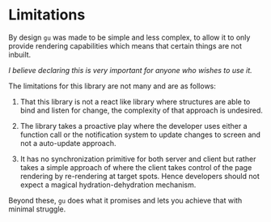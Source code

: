 # Limitations
 By design `gu` was made to be simple and less complex, to allow it to only provide rendering capabilities which means that certain things are not inbuilt.

 *I believe declaring this is very important for anyone who wishes to use it.*

The limitations for this library are not many and are as follows:

1. That this library is not a react like library where structures are able to bind and listen for change, the complexity of that approach is undesired.

2. The library takes a proactive play where the developer uses either a function call or the notification system to update
changes to screen and not a auto-update approach.

3. It has no synchronization primitive for both server and client but rather takes a simple approach of where the client
takes control of the page rendering by re-rendering at target spots. Hence developers should not expect a
magical hydration-dehydration mechanism.

Beyond these, `gu` does what it promises and lets you achieve that with minimal struggle.
